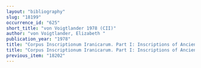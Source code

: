 ```yaml
---
layout: "bibliography"
slug: "18199"
occurrence_id: "625"
short_title: "von Voigtlander 1978 (CII)"
author: "von Voigtlander, Elizabeth "
publication_year: "1978"
title: "Corpus Inscriptionum Iranicarum. Part I: Inscriptions of Ancient Iran. Vol. II: the Babylonian Version of the Achaemenian Texts, 1: the Bisitun Inscription of Darius the Great, Babylonian Version"
title: "Corpus Inscriptionum Iranicarum. Part I: Inscriptions of Ancient Iran. Vol. II: the Babylonian Version of the Achaemenian Texts, 1: the Bisitun Inscription of Darius the Great, Babylonian Version"
previous_item: "18202"
---
```


